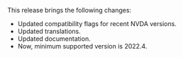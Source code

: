 This release brings the following changes:

* Updated compatibility flags for recent NVDA versions.
* Updated translations.
* Updated documentation.
* Now, minimum supported version is 2022.4.
